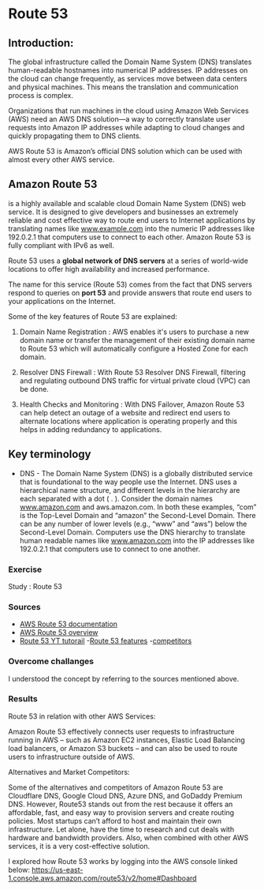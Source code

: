 # Route 53
## Introduction:

The global infrastructure called the Domain Name System (DNS) translates human-readable hostnames into numerical IP addresses. IP addresses on the cloud can change frequently, as services move between data centers and physical machines. This means the translation and communication process is complex.

Organizations that run machines in the cloud using Amazon Web Services (AWS) need an AWS DNS solution—a way to correctly translate user requests into Amazon IP addresses while adapting to cloud changes and quickly propagating them to DNS clients.

AWS Route 53 is Amazon’s official DNS solution which can be used with almost every other AWS service. 
## Amazon Route 53 

is a highly available and scalable cloud Domain Name System (DNS) web service. It is designed to give developers and businesses an extremely reliable and cost effective way to route end users to Internet applications by translating names like www.example.com into the numeric IP addresses like 192.0.2.1 that computers use to connect to each other. Amazon Route 53 is fully compliant with IPv6 as well.

Route 53 uses a **global network of DNS servers** at a series of world-wide locations to offer high availability and increased performance.

The name for this service (Route 53) comes from the fact that DNS servers respond to queries on **port 53** and provide answers that route end users to your applications on the Internet. 

Some of the key features of Route 53 are explained:

1. Domain Name Registration : AWS enables it's users to purchase a new domain name or transfer the management of their existing domain name to Route 53 which will automatically configure a Hosted Zone for each domain. 

2. Resolver DNS Firewall : With Route 53 Resolver DNS Firewall, filtering and regulating outbound DNS traffic for virtual private cloud (VPC) can be done. 

3. Health Checks and Monitoring : With DNS Failover, Amazon Route 53 can help detect an outage of a website and redirect end users to alternate locations where  application is operating properly and this helps in adding redundancy to applications. 

## Key terminology

- DNS - The Domain Name System (DNS) is a globally distributed service that is foundational to the way people use the Internet. DNS uses a hierarchical name structure, and different levels in the hierarchy are each separated with a dot ( . ). Consider the domain names www.amazon.com and aws.amazon.com. In both these examples, “com” is the Top-Level Domain and “amazon” the Second-Level Domain. There can be any number of lower levels (e.g., “www” and “aws”) below the Second-Level Domain. Computers use the DNS hierarchy to translate human readable names like www.amazon.com into the IP addresses like 192.0.2.1 that computers use to connect to one another.
### Exercise

Study : Route 53
### Sources

- [AWS Route 53 documentation](https://docs.aws.amazon.com/Route53/latest/DeveloperGuide/Welcome.html)
- [AWS Route 53 overview](https://aws.amazon.com/route53/)
- [Route 53 YT tutorail](https://www.youtube.com/watch?v=H6_VyaYjTYI)
-[Route 53 features](https://aws.amazon.com/route53/features/)
-[competitors](https://www.cyberlands.io/awscloudfrontcdnvsazure)

### Overcome challanges

 I understood the concept by referring to the sources mentioned above.
### Results

Route 53 in relation with other AWS Services:

Amazon Route 53 effectively connects user requests to infrastructure running in AWS – such as Amazon EC2 instances, Elastic Load Balancing load balancers, or Amazon S3 buckets – and can also be used to route users to infrastructure outside of AWS. 

Alternatives and Market Competitors:

Some of the alternatives and competitors of Amazon Route 53 are Cloudflare DNS, Google Cloud DNS, Azure DNS, and GoDaddy Premium DNS. However, Route53 stands out from the rest because it offers an affordable, fast, and easy way to provision servers and create routing policies. Most startups can’t afford to host and maintain their own infrastructure. Let alone, have the time to research and cut deals with hardware and bandwidth providers. Also, when combined with other AWS services, it is a very cost-effective solution. 

I explored how Route 53 works by logging into the AWS console linked below:
https://us-east-1.console.aws.amazon.com/route53/v2/home#Dashboard

